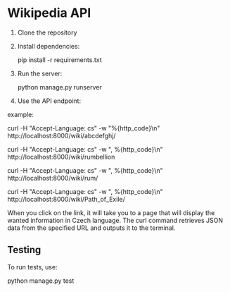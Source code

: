 # Wikipedia API

1. Clone the repository
  

2. Install dependencies:
  
    pip install -r requirements.txt

3. Run the server:
   
    python manage.py runserver
 

4. Use the API endpoint:
    

example: 

curl -H "Accept-Language: cs" -w "%{http_code}\n" http://localhost:8000/wiki/abcdefghj/

curl -H "Accept-Language: cs" -w ", %{http_code}\n" http://localhost:8000/wiki/rumbellion

curl -H "Accept-Language: cs" -w ", %{http_code}\n" http://localhost:8000/wiki/rum/

curl -H "Accept-Language: cs" -w ", %{http_code}\n" http://localhost:8000/wiki/Path_of_Exile/


When you click on the link, it will take you to a page that will display the wanted information in Czech language.
The curl command retrieves JSON data from the specified URL and outputs it to the terminal.

## Testing

To run tests, use:

python manage.py test





